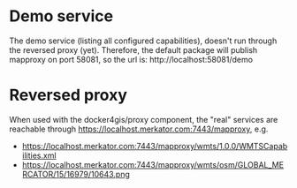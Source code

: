 # Demo service

The demo service (listing all configured capabilities), doesn't run through
the reversed proxy (yet). Therefore, the default package will publish mapproxy
on port 58081, so the url is: http://localhost:58081/demo

# Reversed proxy

When used with the docker4gis/proxy component, the "real" services are
reachable through https://localhost.merkator.com:7443/mapproxy, e.g.

- https://localhost.merkator.com:7443/mapproxy/wmts/1.0.0/WMTSCapabilities.xml
- https://localhost.merkator.com:7443/mapproxy/wmts/osm/GLOBAL_MERCATOR/15/16979/10643.png
